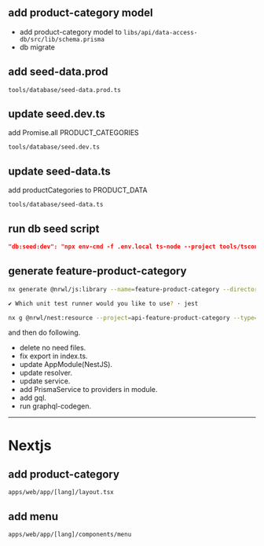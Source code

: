 ## add product-category model

- add product-category model to `libs/api/data-access-db/src/lib/schema.prisma`
- db migrate

## add seed-data.prod

`tools/database/seed-data.prod.ts`

## update seed.dev.ts

add Promise.all PRODUCT_CATEGORIES

`tools/database/seed.dev.ts`

## update seed-data.ts

add productCategories to PRODUCT_DATA

`tools/database/seed-data.ts`

## run db seed script

```json
"db:seed:dev": "npx env-cmd -f .env.local ts-node --project tools/tsconfig.tools.json tools/database/seed.dev.ts",
```

## generate feature-product-category

```bash
nx generate @nrwl/js:library --name=feature-product-category --directory=api --bundler=swc --tags "scope:api"

✔ Which unit test runner would you like to use? · jest
```

```bash
nx g @nrwl/nest:resource --project=api-feature-product-category --type="graphql-code-first" --crud --name product-category
```

and then do following.

- delete no need files.
- fix export in index.ts.
- update AppModule(NestJS).
- update resolver.
- update service.
- add PrismaService to providers in module.
- add gql.
- run graphql-codegen.

---

# Nextjs

## add product-category

`apps/web/app/[lang]/layout.tsx`

## add menu

`apps/web/app/[lang]/components/menu`
